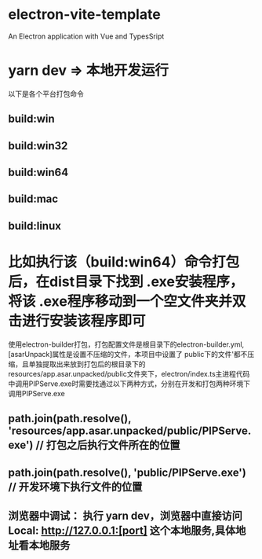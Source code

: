 # electron-vite-template

An Electron application with Vue and TypesSript

# yarn dev => 本地开发运行
以下是各个平台打包命令
## build:win 
## build:win32
## build:win64
## build:mac
## build:linux


# 比如执行该（build:win64）命令打包后，在dist目录下找到 .exe安装程序，将该 .exe程序移动到一个空文件夹并双击进行安装该程序即可
 

 使用electron-builder打包，打包配置文件是根目录下的electron-builder.yml, [asarUnpack]属性是设置不压缩的文件，本项目中设置了 public下的文件'都不压缩，且单独提取出来放到打包后的根目录下的resources/app.asar.unpacked/public文件夹下，electron/index.ts主进程代码中调用PIPServe.exe时需要找通过以下两种方式，分别在开发和打包两种环境下调用PIPServe.exe
## path.join(path.resolve(), 'resources/app.asar.unpacked/public/PIPServe.exe') // 打包之后执行文件所在的位置
## path.join(path.resolve(), 'public/PIPServe.exe') // 开发环境下执行文件的位置


## 浏览器中调试： 执行 yarn dev，浏览器中直接访问  Local: http://127.0.0.1:[port] 这个本地服务,具体地址看本地服务